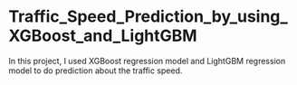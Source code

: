 # Traffic_Speed_Prediction_by_using_XGBoost_and_LightGBM
In this project, I used XGBoost regression model and LightGBM regression model to do prediction about the traffic speed. 
